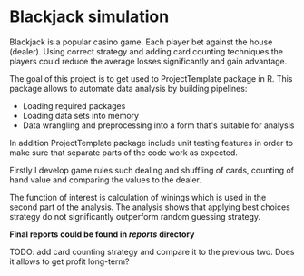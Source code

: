 # Blackjack simulation

Blackjack is a popular casino game. Each player bet against the house (dealer). Using correct strategy and adding card counting techniques the players could reduce the average losses significantly and gain advantage.

The goal of this project is to get used to ProjectTemplate package in R. This package allows to automate data analysis by building pipelines:
* Loading required packages  
* Loading data sets into memory  
* Data wrangling and preprocessing into a form that's suitable for analysis

In addition ProjectTemplate package include unit testing features in order to make sure that separate parts of the code work as expected.

Firstly I develop game rules such dealing and shuffling of cards, counting of hand value and comparing the values to the dealer.

The function of interest is calculation of winings which is used in the second part of the analysis. The analysis shows that applying best choices strategy do not significantly outperform random guessing strategy.

**Final reports could be found in _reports_ directory**

TODO: add card counting strategy and compare it to the previous two. Does it allows to get profit long-term?
